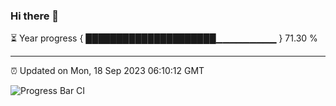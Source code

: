 ### Hi there 👋

⏳ Year progress { █████████████████████▁▁▁▁▁▁▁▁▁ } 71.30 %

---

⏰ Updated on Mon, 18 Sep 2023 06:10:12 GMT

![Progress Bar CI](https://github.com/Shyam-Makwana/GitHub-Actions-Demo/workflows/Progress%20Bar%20CI/badge.svg)
